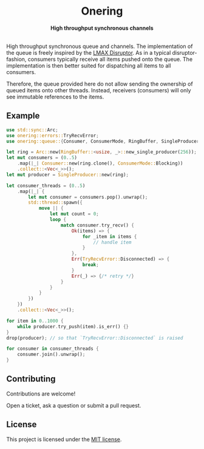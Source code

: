 <div align="center">
  <h1>Onering</h1>
    <strong>High throughput synchronous channels</strong>
  </a>
  <br>
  <br>
</div>

High throughput synchronous queue and channels.
The implementation of the queue is freely inspired by the [LMAX Disruptor](https://github.com/LMAX-Exchange/disruptor).
As in a typical disruptor-fashion, consumers typically receive all items pushed onto the queue.
The implementation is then better suited for dispatching all items to all consumers.

Therefore, the queue provided here do not allow sending the ownership of queued items onto other threads.
Instead, receivers (consumers) will only see immutable references to the items.

## Example

```rust
use std::sync::Arc;
use onering::errors::TryRecvError;
use onering::queue::{Consumer, ConsumerMode, RingBuffer, SingleProducer};

let ring = Arc::new(RingBuffer::<usize, _>::new_single_producer(256));
let mut consumers = (0..5)
    .map(|_| Consumer::new(ring.clone(), ConsumerMode::Blocking))
    .collect::<Vec<_>>();
let mut producer = SingleProducer::new(ring);

let consumer_threads = (0..5)
    .map(|_| {
        let mut consumer = consumers.pop().unwrap();
        std::thread::spawn({
            move || {
                let mut count = 0;
                loop {
                    match consumer.try_recv() {
                        Ok(items) => {
                            for _item in items {
                                // handle item
                            }
                        },
                        Err(TryRecvError::Disconnected) => {
                            break;
                        }
                        Err(_) => {/* retry */}
                    }
                }
            }
        })
    })
    .collect::<Vec<_>>();

for item in 0..1000 {
    while producer.try_push(item).is_err() {}
}
drop(producer); // so that `TryRecvError::Disconnected` is raised

for consumer in consumer_threads {
    consumer.join().unwrap();
}
```

## Contributing

Contributions are welcome!

Open a ticket, ask a question or submit a pull request.


## License

This project is licensed under the [MIT license](LICENSE).
